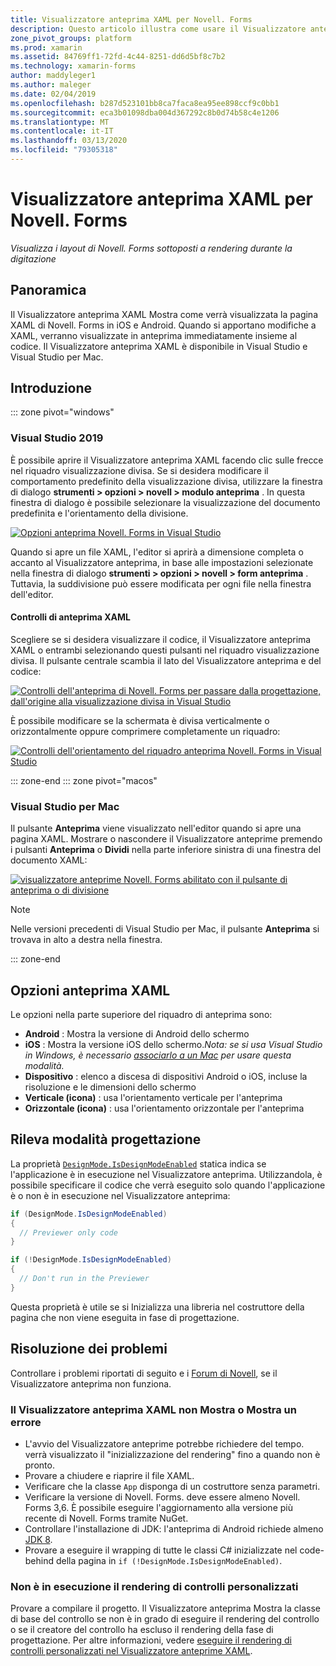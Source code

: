 ```yaml
---
title: Visualizzatore anteprima XAML per Novell. Forms
description: Questo articolo illustra come usare il Visualizzatore anteprima XAML per visualizzare i layout di Novell. Forms sottoposti a rendering durante la digitazione. Il Visualizzatore anteprima XAML è disponibile in Visual Studio 2019 e Visual Studio 2019 per Mac.
zone_pivot_groups: platform
ms.prod: xamarin
ms.assetid: 84769ff1-72fd-4c44-8251-dd6d5bf8c7b2
ms.technology: xamarin-forms
author: maddyleger1
ms.author: maleger
ms.date: 02/04/2019
ms.openlocfilehash: b287d523101bb8ca7faca8ea95ee898ccf9c0bb1
ms.sourcegitcommit: eca3b01098dba004d367292c8b0d74b58c4e1206
ms.translationtype: MT
ms.contentlocale: it-IT
ms.lasthandoff: 03/13/2020
ms.locfileid: "79305318"
---
```

# <a name="xaml-previewer-for-xamarinforms"></a>Visualizzatore anteprima XAML per Novell. Forms

_Visualizza i layout di Novell. Forms sottoposti a rendering durante la digitazione_

## <a name="overview"></a>Panoramica

Il Visualizzatore anteprima XAML Mostra come verrà visualizzata la pagina XAML di Novell. Forms in iOS e Android. Quando si apportano modifiche a XAML, verranno visualizzate in anteprima immediatamente insieme al codice. Il Visualizzatore anteprima XAML è disponibile in Visual Studio e Visual Studio per Mac.

## <a name="getting-started"></a>Introduzione

::: zone pivot="windows"

### <a name="visual-studio-2019"></a>Visual Studio 2019

È possibile aprire il Visualizzatore anteprima XAML facendo clic sulle frecce nel riquadro visualizzazione divisa. Se si desidera modificare il comportamento predefinito della visualizzazione divisa, utilizzare la finestra di dialogo **strumenti > opzioni > novell > modulo anteprima** . In questa finestra di dialogo è possibile selezionare la visualizzazione del documento predefinita e l'orientamento della divisione.

[![Opzioni anteprima Novell. Forms in Visual Studio](xaml-previewer-images/xamlp-options-vs-sm.png "Opzioni anteprima Novell. Forms in Visual Studio")](xaml-previewer-images/xamlp-options-vs-lg.png#lightbox)

Quando si apre un file XAML, l'editor si aprirà a dimensione completa o accanto al Visualizzatore anteprima, in base alle impostazioni selezionate nella finestra di dialogo **strumenti > opzioni > novell > form anteprima** . Tuttavia, la suddivisione può essere modificata per ogni file nella finestra dell'editor.

#### <a name="xaml-preview-controls"></a>Controlli di anteprima XAML

Scegliere se si desidera visualizzare il codice, il Visualizzatore anteprima XAML o entrambi selezionando questi pulsanti nel riquadro visualizzazione divisa. Il pulsante centrale scambia il lato del Visualizzatore anteprima e del codice:

[![Controlli dell'anteprima di Novell. Forms per passare dalla progettazione, dall'origine alla visualizzazione divisa in Visual Studio](xaml-previewer-images/xamlp-controls-splitview-vs-sm.png "Controlli dell'anteprima di Novell. Forms per passare dalla progettazione, dall'origine alla visualizzazione divisa in Visual Studio")](xaml-previewer-images/xamlp-controls-splitview-vs-lg.png#lightbox)

È possibile modificare se la schermata è divisa verticalmente o orizzontalmente oppure comprimere completamente un riquadro:

[![Controlli dell'orientamento del riquadro anteprima Novell. Forms in Visual Studio](xaml-previewer-images/xamlp-controls-orientation-vs-sm.png "Controlli dell'orientamento del riquadro anteprima Novell. Forms in Visual Studio")](xaml-previewer-images/xamlp-controls-orientation-vs-lg.png#lightbox)

::: zone-end
::: zone pivot="macos"

### <a name="visual-studio-for-mac"></a>Visual Studio per Mac

Il pulsante **Anteprima** viene visualizzato nell'editor quando si apre una pagina XAML. Mostrare o nascondere il Visualizzatore anteprime premendo i pulsanti **Anteprima** o **Dividi** nella parte inferiore sinistra di una finestra del documento XAML:

[![visualizzatore anteprime Novell. Forms abilitato con il pulsante di anteprima o di divisione](xaml-previewer-images/xamlp-list-sml.png)](xaml-previewer-images/xamlp-list.png#lightbox)

> [!NOTE]
> Nelle versioni precedenti di Visual Studio per Mac, il pulsante **Anteprima** si trovava in alto a destra nella finestra.

::: zone-end

## <a name="xaml-previewer-options"></a>Opzioni anteprima XAML

Le opzioni nella parte superiore del riquadro di anteprima sono:

* **Android** : Mostra la versione di Android dello schermo
* **iOS** : Mostra la versione iOS dello schermo.*Nota: se si usa Visual Studio in Windows, è necessario [associarlo a un Mac](~/ios/get-started/installation/windows/connecting-to-mac/index.md) per usare questa modalità.*
* **Dispositivo** : elenco a discesa di dispositivi Android o iOS, incluse la risoluzione e le dimensioni dello schermo
* **Verticale (icona)** : usa l'orientamento verticale per l'anteprima
* **Orizzontale (icona)** : usa l'orientamento orizzontale per l'anteprima

## <a name="detect-design-mode"></a>Rileva modalità progettazione

La proprietà [`DesignMode.IsDesignModeEnabled`](xref:Xamarin.Forms.DesignMode.IsDesignModeEnabled) statica indica se l'applicazione è in esecuzione nel Visualizzatore anteprima. Utilizzandola, è possibile specificare il codice che verrà eseguito solo quando l'applicazione è o non è in esecuzione nel Visualizzatore anteprima:

```csharp
if (DesignMode.IsDesignModeEnabled)
{
  // Previewer only code  
}

if (!DesignMode.IsDesignModeEnabled)
{
  // Don't run in the Previewer  
}
```

Questa proprietà è utile se si Inizializza una libreria nel costruttore della pagina che non viene eseguita in fase di progettazione.

## <a name="troubleshooting"></a>Risoluzione dei problemi

Controllare i problemi riportati di seguito e i [Forum di Novell](https://forums.xamarin.com/categories/xamarin-forms), se il Visualizzatore anteprima non funziona.

### <a name="xaml-previewer-isnt-showing-or-shows-an-error"></a>Il Visualizzatore anteprima XAML non Mostra o Mostra un errore

* L'avvio del Visualizzatore anteprime potrebbe richiedere del tempo. verrà visualizzato il "inizializzazione del rendering" fino a quando non è pronto.
* Provare a chiudere e riaprire il file XAML.
* Verificare che la classe `App` disponga di un costruttore senza parametri.
* Verificare la versione di Novell. Forms. deve essere almeno Novell. Forms 3,6. È possibile eseguire l'aggiornamento alla versione più recente di Novell. Forms tramite NuGet.
* Controllare l'installazione di JDK: l'anteprima di Android richiede almeno [JDK 8](https://www.oracle.com/technetwork/java/javase/downloads/index.html).
* Provare a eseguire il wrapping di tutte le classi C# inizializzate nel code-behind della pagina in `if (!DesignMode.IsDesignModeEnabled)`.

### <a name="custom-controls-arent-rendering"></a>Non è in esecuzione il rendering di controlli personalizzati

Provare a compilare il progetto. Il Visualizzatore anteprima Mostra la classe di base del controllo se non è in grado di eseguire il rendering del controllo o se il creatore del controllo ha escluso il rendering della fase di progettazione. Per altre informazioni, vedere [eseguire il rendering di controlli personalizzati nel Visualizzatore anteprime XAML](render-custom-controls.md).
